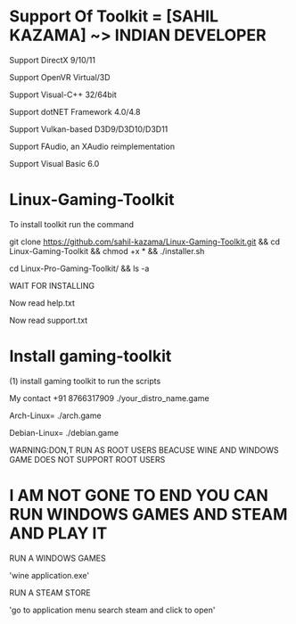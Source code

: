 # Support Of Toolkit = [SAHIL KAZAMA] ~> INDIAN DEVELOPER
Support DirectX 9/10/11

Support OpenVR Virtual/3D

Support Visual-C++ 32/64bit 

Support dotNET Framework 4.0/4.8

Support Vulkan-based D3D9/D3D10/D3D11

Support FAudio, an XAudio reimplementation

Support Visual Basic 6.0


# Linux-Gaming-Toolkit

To install toolkit run the command

git clone https://github.com/sahil-kazama/Linux-Gaming-Toolkit.git && cd Linux-Gaming-Toolkit && chmod +x * && ./installer.sh

cd Linux-Pro-Gaming-Toolkit/ && ls -a

WAIT FOR INSTALLING

Now read help.txt

Now read support.txt


# Install gaming-toolkit

(1) install gaming toolkit to run the scripts

My contact +91 8766317909
./your_distro_name.game

Arch-Linux= 
./arch.game

Debian-Linux= 
./debian.game


WARNING:DON,T RUN AS ROOT USERS BEACUSE WINE AND WINDOWS GAME DOES NOT SUPPORT ROOT USERS

<now you can open steam and enjoy it>

# I AM NOT GONE TO END YOU CAN RUN WINDOWS GAMES AND STEAM AND PLAY IT

RUN A WINDOWS GAMES

'wine application.exe'

RUN A STEAM STORE

'go to application menu search steam and click to open'
